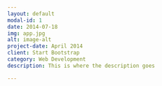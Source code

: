 ```yaml
---
layout: default
modal-id: 1
date: 2014-07-18
img: app.jpg
alt: image-alt
project-date: April 2014
client: Start Bootstrap
category: Web Development
description: This is where the description goes

---
```



